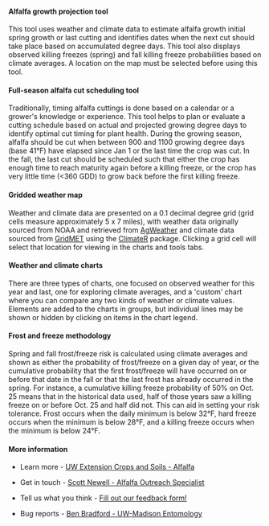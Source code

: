 
#### Alfalfa growth projection tool

This tool uses weather and climate data to estimate alfalfa growth initial spring growth or last cutting and identifies dates when the next cut should take place based on accumulated degree days. This tool also displays observed killing freezes (spring) and fall killing freeze probabilities based on climate averages. A location on the map must be selected before using this tool.

#### Full-season alfalfa cut scheduling tool

Traditionally, timing alfalfa cuttings is done based on a calendar or a grower's knowledge or experience. This tool helps to plan or evaluate a cutting schedule based on actual and projected growing degree days to identify optimal cut timing for plant health. During the growing season, alfalfa should be cut when between 900 and 1100 growing degree days (base 41°F) have elapsed since Jan 1 or the last time the crop was cut. In the fall, the last cut should be scheduled such that either the crop has enough time to reach maturity again before a killing freeze, or the crop has very little time (<360 GDD) to grow back before the first killing freeze.

#### Gridded weather map

Weather and climate data are presented on a 0.1 decimal degree grid (grid cells measure approximately 5 x 7 miles), with weather data originally sourced from NOAA and retrieved from <a href="https://agweather.cals.wisc.edu" target="_blank">AgWeather</a> and climate data sourced from <a href="https://www.climatologylab.org/gridmet.html" target="_blank">GridMET</a> using the <a href="https://github.com/mikejohnson51/climateR" target="_blank">ClimateR</a> package. Clicking a grid cell will select that location for viewing in the charts and tools tabs.

#### Weather and climate charts

There are three types of charts, one focused on observed weather for this year and last, one for exploring climate averages, and a 'custom' chart where you can compare any two kinds of weather or climate values. Elements are added to the charts in groups, but individual lines may be shown or hidden by clicking on items in the chart legend.

#### Frost and freeze methodology

Spring and fall frost/freeze risk is calculated using climate averages and shown as either the probability of frost/freeze on a given day of year, or the cumulative probability that the first frost/freeze will have occurred on or before that date in the fall or that the last frost has already occurred in the spring. For instance, a cumulative killing freeze probability of 50% on Oct. 25 means that in the historical data used, half of those years saw a killing freeze on or before Oct. 25 and half did not. This can aid in setting your risk tolerance. Frost occurs when the daily minimum is below 32°F, hard freeze occurs when the minimum is below 28°F, and a killing freeze occurs when the minimum is below 24°F.

#### More information

* Learn more - <a href="https://cropsandsoils.extension.wisc.edu/article-topic/alfalfa/" target="_blank">UW Extension Crops and Soils - Alfalfa</a>

* Get in touch - <a href="mailto:scott.newell@wisc.edu">Scott Newell - Alfalfa Outreach Specialist</a>

* Tell us what you think - <a href="https://uwmadison.co1.qualtrics.com/jfe/form/SV_81RoNUXYxlicCa2" target="_blank">Fill out our feedback form!</a>

* Bug reports - <a href="mailto:bbradford@wisc.edu">Ben Bradford - UW-Madison Entomology</a>
